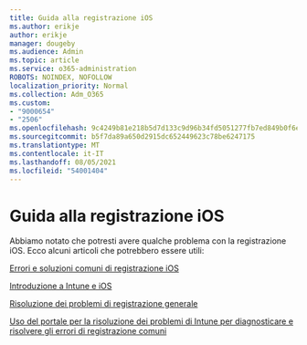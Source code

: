 ```yaml
---
title: Guida alla registrazione iOS
ms.author: erikje
author: erikje
manager: dougeby
ms.audience: Admin
ms.topic: article
ms.service: o365-administration
ROBOTS: NOINDEX, NOFOLLOW
localization_priority: Normal
ms.collection: Adm_O365
ms.custom:
- "9000654"
- "2506"
ms.openlocfilehash: 9c4249b81e218b5d7d133c9d96b34fd5051277fb7ed849b0f6e90b2c18fb0e0e
ms.sourcegitcommit: b5f7da89a650d2915dc652449623c78be6247175
ms.translationtype: MT
ms.contentlocale: it-IT
ms.lasthandoff: 08/05/2021
ms.locfileid: "54001404"
---
```

# <a name="ios-enrollment-help"></a>Guida alla registrazione iOS

Abbiamo notato che potresti avere qualche problema con la registrazione iOS. Ecco alcuni articoli che potrebbero essere utili: 

[Errori e soluzioni comuni di registrazione iOS](https://support.microsoft.com/help/4039809/troubleshooting-ios-device-enrollment-in-intune)

[Introduzione a Intune e iOS](https://docs.microsoft.com/intune/enrollment/ios-enroll)

[Risoluzione dei problemi di registrazione generale](https://docs.microsoft.com/intune/enrollment/troubleshoot-device-enrollment-in-intune)

[Uso del portale per la risoluzione dei problemi di Intune per diagnosticare e risolvere gli errori di registrazione comuni](https://docs.microsoft.com/intune/help-desk-operators)